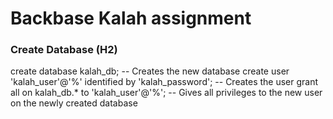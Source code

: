 # Backbase Kalah assignment



### Create Database (H2)

create database kalah_db; -- Creates the new database
create user 'kalah_user'@'%' identified by 'kalah_password'; -- Creates the user
grant all on kalah_db.* to 'kalah_user'@'%'; -- Gives all privileges to the new user on the newly created database